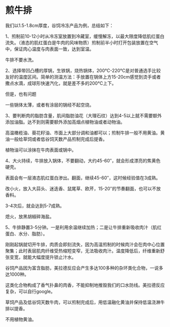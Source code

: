 # 煎牛排

我们以1.5-1.8cm厚度，谷饲冷冻产品为例，总结如下：

1、煎制前10-12小时从冷冻室放置到冷藏室，缓慢解冻，以最大限度降低肌红蛋白流失。（液态的肌红蛋白是牛肉的风味物质）煎制前半小时打开包装放置在空气中，保证肉心温度与肉表面一致，达到室温。

牛排不要水洗。

2、选择带凹凸槽的厚锅，生铁锅，烧热锅体，200℃-220℃是对普通选手比较友好的温度区间。简单的测温方法：手放置在锅体上方15-20cm感觉到烫手或者撒点水滴，成球形快速汽化，就是差不多的200℃上下。

但是，也有问题

一些锅体太薄，或者有涂层的锅经不起空烧。

3、要判断肉的脂肪含量，肌间脂肪油花（大理石纹）达到4-5以上就不需要额外添加油脂。达不到则需要额外添加高烟点植物油或者动物油。

高温橄榄油、葵花籽油、市面上大部分调和油都可以；煎制牛排一般不用黄油。黄油一般给草饲或者低谷饲天数产品煎制完成后提香。

植物油可以涂抹在牛肉表面或锅中。

4、大火持续，牛排放入锅体，不要翻动，大约45-60″，就会形成漂亮的焦黄色硬壳。

表面会有一层液态肌红蛋白渗出。翻面，继续45-60″，这时候经验值在3成熟。

改小火，放入大蒜头、迷迭香、鼠尾草、欧芹，15-20″的节奏翻面，也可以不放香料。

3-4次后，就会达到5-7成熟。

熄火，放黑胡椒碎海盐。

5、牛排静置3-5分钟。一是利用余温继续加热；二是让牛排重新吸收肉汁（肌红蛋白、水分、脂肪）。

刚刚起锅就切开牛排，肉质会即刻流失，因为高温煎制的时候肉汁会在肉中心位置聚集；此时表层肌肉纤维受热缩短变窄，无法吸收肉汁。温度降低后，纤维重新舒张变宽，就能大幅度提升锁止汁水。

谷饲产品因为富含脂肪，美拉德反应会产生多达100多种的杂环类化合物，一说多达1000种。

这类化合物构成了香气扑鼻的肉香，不能抑制地推毁我们的口水防线。美拉德反应复杂，可以自行google。

草饲产品及低谷饲天数牛肉，可以煎制完成后，用低温融化黄油并保持低温浇淋牛排以提香。

不用植物黄油。